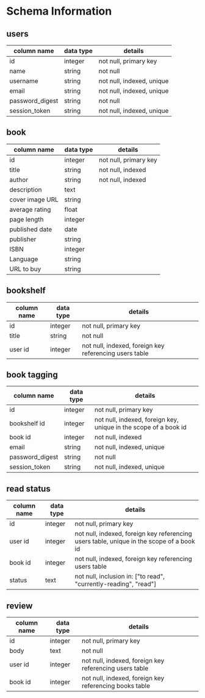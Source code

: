 # Schema Information

## users
column name     | data type | details
----------------|-----------|-----------------------
id              | integer   | not null, primary key
name            | string    | not null
username        | string    | not null, indexed, unique
email           | string    | not null, indexed, unique
password_digest | string    | not null
session_token   | string    | not null, indexed, unique


## book
column name     | data type | details
----------------|-----------|-----------------------
id              | integer   | not null, primary key
title           | string    | not null, indexed
author          | string    | not null, indexed
description     | text      |
cover image URL | string    |
average rating  | float     |
page length     | integer   |
published date  | date      |
publisher       | string    |
ISBN            | integer   |
Language        | string    |
URL to buy      | string    |


## bookshelf
column name     | data type | details
----------------|-----------|-----------------------
id              | integer   | not null, primary key
title           | string    | not null
user id         | integer   | not null, indexed, foreign key referencing users table


## book tagging
column name     | data type | details
----------------|-----------|-----------------------
id              | integer   | not null, primary key
bookshelf id    | integer   | not null, indexed, foreign key, unique in the scope of a book id
book id         | integer   | not null, indexed
email           | string    | not null, indexed, unique
password_digest | string    | not null
session_token   | string    | not null, indexed, unique

## read status
column name     | data type | details
----------------|-----------|-----------------------
id              | integer   | not null, primary key
user id         | integer   | not null, indexed, foreign key referencing users table, unique in the scope of a book id
book id         | integer   | not null, indexed, foreign key referencing users table
status          | text      | not null, inclusion in: ["to read", "currently-reading", "read"]


## review
column name     | data type | details
----------------|-----------|-----------------------
id              | integer   | not null, primary key
body            | text      | not null
user id         | integer   | not null, indexed, foreign key referencing users table
book id         | integer   | not null, indexed, foreign key referencing books table
